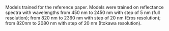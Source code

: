 Models trained for the reference paper. Models were trained on reflectance spectra with wavelengths from 450 nm to 2450 nm with step of 5 nm (full resolution); from 820 nm to 2360 nm with step of 20 nm (Eros resolution); from 820nm to 2080 nm with step of 20 nm (Itokawa resolution).
